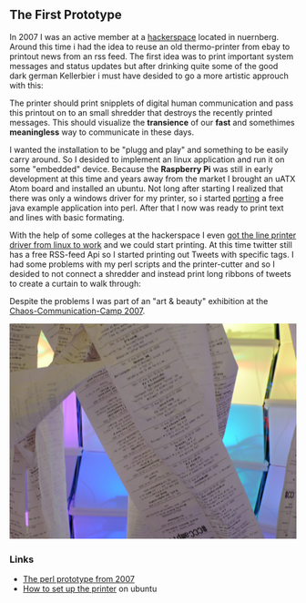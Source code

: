 
## The First Prototype ##

In 2007 I was an active member at a [hackerspace](http://k4cg.org/) located in nuernberg. Around this time i had the idea to reuse an old thermo-printer from ebay to printout news from an rss feed. The first idea was to print important system messages and status updates but after drinking quite some of the good dark german Kellerbier i must have desided to go a more artistic approuch with this:

The printer should print snipplets of digital human communication and pass this printout on to an small shredder that destroys the recently printed messages. This should visualize the **transience** of our **fast** and somethimes **meaningless** way to communicate in these days.

I wanted the installation to be "plugg and play" and something to be easily carry around. So I desided to implement an linux application and run it on some "embedded" device. Because the **Raspberry Pi** was still in early development at this time and years away from the market I brought an uATX Atom board and installed an ubuntu.
Not long after starting I realized that there was only a windows driver for my printer, so i started [porting](https://github.com/mojoaxel/twinter) a free java example application into perl. After that I now was ready to print text and lines with basic formating.  

With the help of some colleges at the hackerspace I even [got the line printer driver from linux to work](http://k4cg.org/k4cg:projekte:rss-drucker) and we could start printing. At this time twitter still has a free RSS-feed Api so I started printing out Tweets with specific tags.
I had some problems with my perl scripts and the printer-cutter and so I desided to not connect a shredder and instead print long ribbons of tweets to create a curtain to walk through:

Despite the problems I was part of an "art & beauty" exhibition at the [Chaos-Communication-Camp 2007](http://events.ccc.de/camp/2007/Intro/).

![artistik shot](../project_images/2014-03-25-CCCCamp07-CCSABY-mlcastle.jpg "CC-BY-SA by mlcastle")

### Links ###

* [The perl prototype from 2007](https://github.com/mojoaxel/twinter)
* [How to set up the printer](http://k4cg.org/k4cg:projekte:rss-drucker) on ubuntu
